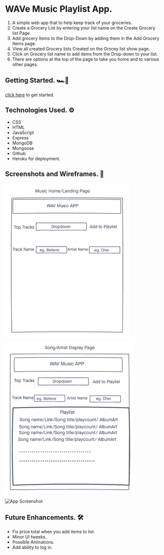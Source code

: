 # WAVe Music Playlist App.

1. A simple web app that to help keep track of your groceries.
2. Create a Grocery List by entering your list name on the Create Grocery list Page.
3. Add grocery Items to the Drop-Down by adding them in the Add Grocery Items page.
4. View all created Grocery lists Created on the Grocey list show page.
5. Click on Grocery list name to add items from the Drop-down to your list.
7. There are options at the top of the page to take you home and to various other pages.

##  Getting Started. 🏎💨 

[click here](https://groceries-app-bawa.herokuapp.com/) to get started. 

##  Technologies Used. ⚙️
- CSS
- HTML
- JavaScript
- Express
- MongoDB
- Mongoose
- Github
- Heroku for deployment.

##  Screenshots and Wireframes. 📸

![Wireframe 1](./src/images/landing.png)

![Wireframe Mobile](./src/images/display.png)

![App Screenshot](./public/stylesheets/imgs.png)

##  Future Enhancements. 🛠

- Fix price total when you add items to list.
- Minor UI tweeks.
- Possible Animations.
- Add ability to log in.
